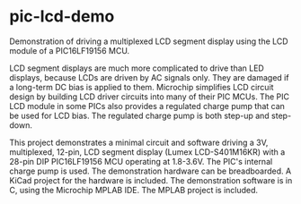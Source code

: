 # pic-lcd-demo
Demonstration of driving a multiplexed LCD segment display using the LCD module of a PIC16LF19156 MCU.

LCD segment displays are much more complicated to drive than LED displays,
because LCDs are driven by AC signals only.
They are damaged if a long-term DC bias is applied to them.
Microchip simplifies LCD circuit design by building LCD driver circuits into many of their PIC MCUs.
The PIC LCD module in some PICs also provides a regulated charge pump that can be used for LCD bias.
The regulated charge pump is both step-up and step-down.

This project demonstrates a minimal circuit and software driving a 3V, multiplexed, 12-pin, LCD segment display (Lumex LCD-S401M16KR)
with a 28-pin DIP PIC16LF19156 MCU operating at 1.8-3.6V.
The PIC's internal charge pump is used.
The demonstration hardware can be breadboarded.
A KiCad project for the hardware is included.
The demonstration software is in C, using the Microchip MPLAB IDE.
The MPLAB project is included.
